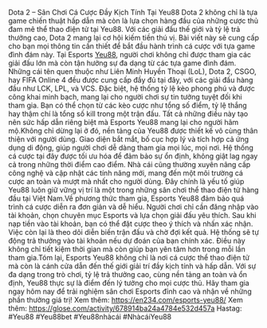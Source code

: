 Dota 2 – Sân Chơi Cá Cược Đầy Kịch Tính Tại Yeu88
Dota 2 không chỉ là tựa game chiến thuật hấp dẫn mà còn là lựa chọn hàng đầu của những cược thủ đam mê thể thao điện tử tại Yeu88. Với các giải đấu thế giới và tỷ lệ trả thưởng cao, Dota 2 mang lại cơ hội kiếm tiền thú vị. Bài viết này sẽ cung cấp cho bạn mọi thông tin cần thiết để bắt đầu hành trình cá cược với tựa game đình đám này.
Tại Esports [Yeu88](https://en234.com/), người chơi không chỉ được tham gia các giải đấu lớn mà còn tận hưởng sự đa dạng từ các tựa game đình đám. Những cái tên quen thuộc như Liên Minh Huyền Thoại (LoL), Dota 2, CSGO, hay FIFA Online 4 đều được cung cấp đầy đủ tại đây, với các giải đấu hàng đầu như LCK, LPL, và VCS. Đặc biệt, hệ thống tỷ lệ kèo phong phú và được công khai minh bạch, mang lại cho người chơi sự tin tưởng tuyệt đối khi tham gia. Bạn có thể chọn từ các kèo cược như tổng số điểm, tỷ lệ thắng hay thậm chí là tổng số kill trong một trận đấu. Tất cả những điều này tạo nên sức hấp dẫn riêng biệt mà Esports Yeu88 mang lại cho người hâm mộ.Không chỉ dừng lại ở đó, nền tảng của Yeu88 được thiết kế vô cùng thân thiện với người dùng. Giao diện bắt mắt, bố cục hợp lý và tích hợp cả ứng dụng di động, giúp người chơi dễ dàng tham gia mọi lúc, mọi nơi. Hệ thống cá cược tại đây được tối ưu hóa để đảm bảo sự ổn định, không giật lag ngay cả trong những thời điểm cao điểm. Nhà cái cũng thường xuyên nâng cấp công nghệ và cập nhật các tính năng mới, mang đến một môi trường cá cược an toàn và mượt mà nhất cho người dùng. Đây chính là yếu tố giúp Yeu88 luôn giữ vững vị trí là một trong những sân chơi thể thao điện tử hàng đầu tại Việt Nam.Về phương thức tham gia, Esports Yeu88 đảm bảo quá trình cá cược diễn ra đơn giản và dễ hiểu. Người chơi chỉ cần đăng nhập vào tài khoản, chọn chuyên mục Esports và lựa chọn giải đấu yêu thích. Sau khi nạp tiền vào tài khoản, bạn có thể đặt cược theo ý thích và nhấn xác nhận. Việc còn lại là theo dõi diễn biến trận đấu và chờ đợi kết quả. Hệ thống sẽ tự động trả thưởng vào tài khoản nếu dự đoán của bạn chính xác. Điều này không chỉ tiết kiệm thời gian mà còn giúp bạn yên tâm hơn trong mỗi lần tham gia.Tóm lại, Esports Yeu88 không chỉ là nơi cá cược thể thao điện tử mà còn là cánh cửa dẫn đến thế giới giải trí đầy kịch tính và hấp dẫn. Với sự đa dạng trong trò chơi, tỷ lệ trả thưởng cao, cùng nền tảng an toàn và ổn định, Yeu88 thực sự là điểm đến lý tưởng cho mọi cược thủ. Hãy tham gia ngay hôm nay để trải nghiệm sân chơi Esports đỉnh cao và nhận về những phần thưởng giá trị!
Xem thêm: https://en234.com/esports-yeu88/
Xem thêm: https://glose.com/activity/678914ba24a4784e532d457a
Hastag: #Yeu88  #Yeu88bet  #Yeu88nhàcái  #NhàcáiYeu88
